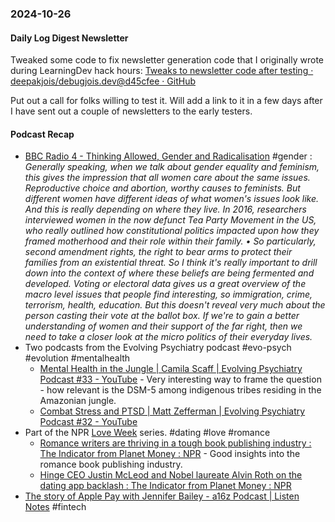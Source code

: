 ### 2024-10-26
#### Daily Log Digest Newsletter
Tweaked some code to fix newsletter generation code that I originally wrote during LearningDev hack hours: [Tweaks to newsletter code after testing · deepakjois/debugjois.dev@d45cfee · GitHub](https://github.com/deepakjois/debugjois.dev/commit/d45cfeeecc510cbd76956d868cc952644fad6940)

Put out a call for folks willing to test it. Will add a link to it in a few days after I have sent out a couple of newsletters to the early testers.

#### Podcast Recap
- [BBC Radio 4 - Thinking Allowed, Gender and Radicalisation](https://www.bbc.co.uk/programmes/m0023pvt)  #gender : _Generally speaking, when we talk about gender equality and feminism, this gives the impression that all women care about the same issues. Reproductive choice and abortion, worthy causes to feminists. But different women have different ideas of what women's issues look like. And this is really depending on where they live. In 2016, researchers interviewed women in the now defunct Tea Party Movement in the US, who really outlined how constitutional politics impacted upon how they framed motherhood and their role within their family. • So particularly, second amendment rights, the right to bear arms to protect their families from an existential threat. So I think it's really important to drill down into the context of where these beliefs are being fermented and developed. Voting or electoral data gives us a great overview of the macro level issues that people find interesting, so immigration, crime, terrorism, health, education. But this doesn't reveal very much about the person casting their vote at the ballot box. If we're to gain a better understanding of women and their support of the far right, then we need to take a closer look at the micro politics of their everyday lives._
- Two podcasts from the Evolving Psychiatry podcast #evo-psych #evolution #mentalhealth 
	- [Mental Health in the Jungle | Camila Scaff | Evolving Psychiatry Podcast #33 - YouTube](https://www.youtube.com/watch?v=yw-abC9J1o8) - Very interesting way to frame the question - how relevant is the DSM-5 among indigenous tribes residing in the Amazonian jungle.
	- [Combat Stress and PTSD | Matt Zefferman | Evolving Psychiatry Podcast #32 - YouTube](https://www.youtube.com/watch?v=p7qcQMDsLTw)
- Part of the NPR [Love Week](https://www.npr.org/series/1260828787/love-week) series. #dating #love #romance
	- [Romance writers are thriving in a tough book publishing industry  : The Indicator from Planet Money : NPR](https://www.npr.org/2024/10/22/1211596939/love-week-why-romance-genre-novels-thriving) - Good insights into the romance book publishing industry. 
	- [Hinge CEO Justin McLeod and Nobel laureate Alvin Roth on the dating app backlash : The Indicator from Planet Money : NPR](https://www.npr.org/2024/10/24/1211597183/love-week-online-dating-hinge-ceo-justin-mcleod)
- [The story of Apple Pay with Jennifer Bailey - a16z Podcast | Listen Notes](https://www.listennotes.com/podcasts/a16z-podcast/the-story-of-apple-pay-with-OWZ8Ul5-EH_/) #fintech 
